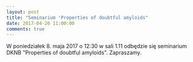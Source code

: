 ```yaml
---
layout: post
title: "Seminarium 'Properties of doubtful amyloids"
date: 2017-04-26 11:00:00
comments: true
---
```


W poniedziałek 8. maja 2017 o 12:30 w sali 1.11 odbędzie się seminarium DKNB "Properties of doubtful amyloids". Zapraszamy.
